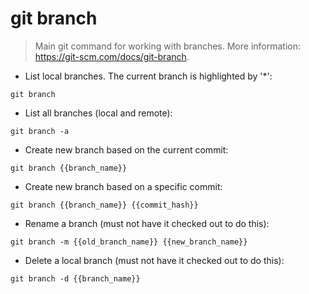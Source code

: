 # git branch

> Main git command for working with branches.
> More information: <https://git-scm.com/docs/git-branch>.

- List local branches. The current branch is highlighted by '*':

`git branch`

- List all branches (local and remote):

`git branch -a`

- Create new branch based on the current commit:

`git branch {{branch_name}}`

- Create new branch based on a specific commit:

`git branch {{branch_name}} {{commit_hash}}`

- Rename a branch (must not have it checked out to do this):

`git branch -m {{old_branch_name}} {{new_branch_name}}`

- Delete a local branch (must not have it checked out to do this):

`git branch -d {{branch_name}}`
